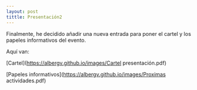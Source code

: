 ```yaml
---
layout: post
tittle: Presentación2
---
```


Finalmente, he decidido añadir una nueva entrada para poner el cartel y los papeles informativos del evento.

Aquí van:

[Cartel](https://albergv.github.io/images/Cartel presentación.pdf)

[Papeles informativos](https://albergv.github.io/images/Proximas actividades.pdf)

